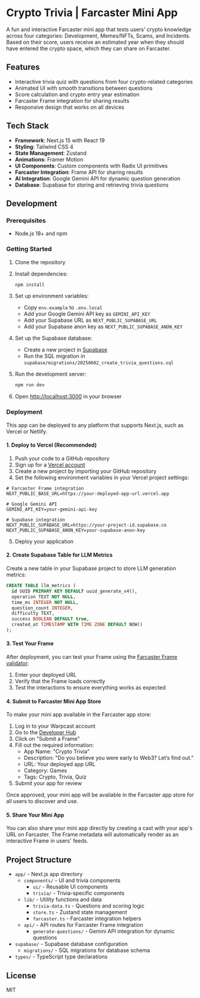 # Crypto Trivia | Farcaster Mini App

A fun and interactive Farcaster mini app that tests users' crypto knowledge across four categories: Development, Memes/NFTs, Scams, and Incidents. Based on their score, users receive an estimated year when they should have entered the crypto space, which they can share on Farcaster.

## Features

- Interactive trivia quiz with questions from four crypto-related categories
- Animated UI with smooth transitions between questions
- Score calculation and crypto entry year estimation
- Farcaster Frame integration for sharing results
- Responsive design that works on all devices

## Tech Stack

- **Framework**: Next.js 15 with React 19
- **Styling**: Tailwind CSS 4
- **State Management**: Zustand
- **Animations**: Framer Motion
- **UI Components**: Custom components with Radix UI primitives
- **Farcaster Integration**: Frame API for sharing results
- **AI Integration**: Google Gemini API for dynamic question generation
- **Database**: Supabase for storing and retrieving trivia questions

## Development

### Prerequisites

- Node.js 18+ and npm

### Getting Started

1. Clone the repository
2. Install dependencies:
   ```bash
   npm install
   ```
3. Set up environment variables:

   - Copy `env.example` to `.env.local`
   - Add your Google Gemini API key as `GEMINI_API_KEY`
   - Add your Supabase URL as `NEXT_PUBLIC_SUPABASE_URL`
   - Add your Supabase anon key as `NEXT_PUBLIC_SUPABASE_ANON_KEY`

4. Set up the Supabase database:

   - Create a new project in [Supabase](https://supabase.com)
   - Run the SQL migration in `supabase/migrations/20250602_create_trivia_questions.sql`

5. Run the development server:
   ```bash
   npm run dev
   ```
6. Open [http://localhost:3000](http://localhost:3000) in your browser

### Deployment

This app can be deployed to any platform that supports Next.js, such as Vercel or Netlify.

#### 1. Deploy to Vercel (Recommended)

1. Push your code to a GitHub repository
2. Sign up for a [Vercel account](https://vercel.com)
3. Create a new project by importing your GitHub repository
4. Set the following environment variables in your Vercel project settings:

```
# Farcaster Frame integration
NEXT_PUBLIC_BASE_URL=https://your-deployed-app-url.vercel.app

# Google Gemini API
GEMINI_API_KEY=your-gemini-api-key

# Supabase integration
NEXT_PUBLIC_SUPABASE_URL=https://your-project-id.supabase.co
NEXT_PUBLIC_SUPABASE_ANON_KEY=your-supabase-anon-key
```

5. Deploy your application

#### 2. Create Supabase Table for LLM Metrics

Create a new table in your Supabase project to store LLM generation metrics:

```sql
CREATE TABLE llm_metrics (
  id UUID PRIMARY KEY DEFAULT uuid_generate_v4(),
  operation TEXT NOT NULL,
  time_ms INTEGER NOT NULL,
  question_count INTEGER,
  difficulty TEXT,
  success BOOLEAN DEFAULT true,
  created_at TIMESTAMP WITH TIME ZONE DEFAULT NOW()
);
```

#### 3. Test Your Frame

After deployment, you can test your Frame using the [Farcaster Frame validator](https://warpcast.com/~/developers/frames):

1. Enter your deployed URL
2. Verify that the Frame loads correctly
3. Test the interactions to ensure everything works as expected

#### 4. Submit to Farcaster Mini App Store

To make your mini app available in the Farcaster app store:

1. Log in to your Warpcast account
2. Go to the [Developer Hub](https://warpcast.com/~/developers)
3. Click on "Submit a Frame"
4. Fill out the required information:
   - App Name: "Crypto Trivia"
   - Description: "Do you believe you were early to Web3? Let’s find out."
   - URL: Your deployed app URL
   - Category: Games
   - Tags: Crypto, Trivia, Quiz
5. Submit your app for review

Once approved, your mini app will be available in the Farcaster app store for all users to discover and use.

#### 5. Share Your Mini App

You can also share your mini app directly by creating a cast with your app's URL on Farcaster. The Frame metadata will automatically render as an interactive Frame in users' feeds.

## Project Structure

- `app/` - Next.js app directory
  - `components/` - UI and trivia components
    - `ui/` - Reusable UI components
    - `trivia/` - Trivia-specific components
  - `lib/` - Utility functions and data
    - `trivia-data.ts` - Questions and scoring logic
    - `store.ts` - Zustand state management
    - `farcaster.ts` - Farcaster integration helpers
  - `api/` - API routes for Farcaster Frame integration
    - `generate-questions/` - Gemini API integration for dynamic questions
- `supabase/` - Supabase database configuration
  - `migrations/` - SQL migrations for database schema
- `types/` - TypeScript type declarations

## License

MIT
